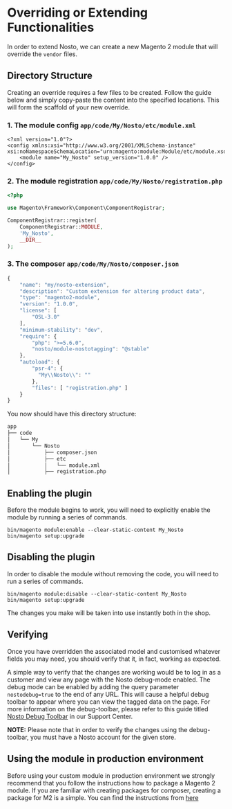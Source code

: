# Overriding or Extending Functionalities

In order to extend Nosto, we can create a new Magento 2 module that will override the `vendor` files.

## Directory Structure

Creating an override requires a few files to be created. Follow the guide below and simply copy-paste the content into the specified locations. This will form the scaffold of your new override.

### 1. The module config `app/code/My/Nosto/etc/module.xml`

```markup
<?xml version="1.0"?>
<config xmlns:xsi="http://www.w3.org/2001/XMLSchema-instance" xsi:noNamespaceSchemaLocation="urn:magento:module:Module/etc/module.xsd">
    <module name="My_Nosto" setup_version="1.0.0" />
</config>
```

### 2. The module registration `app/code/My/Nosto/registration.php`

```php
<?php

use Magento\Framework\Component\ComponentRegistrar;

ComponentRegistrar::register(
    ComponentRegistrar::MODULE,
    'My_Nosto',
    __DIR__
);
```

### 3. The composer `app/code/My/Nosto/composer.json`

```javascript
{
    "name": "my/nosto-extension",
    "description": "Custom extension for altering product data",
    "type": "magento2-module",
    "version": "1.0.0",
    "license": [
        "OSL-3.0"
    ],
    "minimum-stability": "dev",
    "require": {
        "php": ">=5.6.0",
        "nosto/module-nostotagging": "@stable"
    },
    "autoload": {
        "psr-4": {
          "My\\Nosto\\": ""
        },
        "files": [ "registration.php" ]
    }
}
```

You now should have this directory structure:

```bash
app
├── code
│   └── My
│       └── Nosto
│           ├── composer.json
│           ├── etc
│           │   └── module.xml
│           ├── registration.php
```

## Enabling the plugin

Before the module begins to work, you will need to explicitly enable the module by running a series of commands.

```text
bin/magento module:enable --clear-static-content My_Nosto
bin/magento setup:upgrade
```

## Disabling the plugin

In order to disable the module without removing the code, you will need to run a series of commands.

```text
bin/magento module:disable --clear-static-content My_Nosto
bin/magento setup:upgrade
```

The changes you make will be taken into use instantly both in the shop.

## Verifying

Once you have overridden the associated model and customised whatever fields you may need, you should verify that it, in fact, working as expected.

A simple way to verify that the changes are working would be to log in as a customer and view any page with the Nosto debug-mode enabled. The debug mode can be enabled by adding the query parameter `nostodebug=true` to the end of any URL. This will cause a helpful debug toolbar to appear where you can view the tagged data on the page. For more information on the debug-toolbar, please refer to this guide titled [Nosto Debug Toolbar](https://support.nosto.com/get-started/nosto-debug-toolbar/) in our Support Center.

**NOTE:** Please note that in order to verify the changes using the debug-toolbar, you must have a Nosto account for the given store.

## Using the module in production environment

Before using your custom module in production environment we strongly recommend that you follow the instructions how to package a Magento 2 module. If you are familiar with creating packages for composer, creating a package for M2 is a simple. You can find the instructions from [here](http://devdocs.magento.com/guides/v2.0/extension-dev-guide/package/package_module.html)

